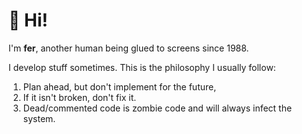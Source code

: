 # 👋 Hi!

I'm **fer**, another human being glued to screens since 1988.

I develop stuff sometimes. This is the philosophy I usually follow:

1. Plan ahead, but don't implement for the future,
2. If it isn't broken, don't fix it.
3. Dead/commented code is zombie code and will always infect the system.
